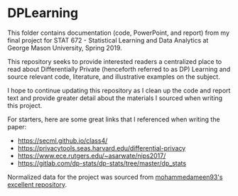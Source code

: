 # DPLearning

This folder contains documentation (code, PowerPoint, and report) from my final project for STAT 672 - Statistical Learning and Data Analytics at George Mason University, Spring 2019.

This repository seeks to provide interested readers a centralized place to read about Differentially Private (henceforth referred to as DP) Learning and source relevant code, literature, and illustrative examples on the subject.

I hope to continue updating this repository as I clean up the code and report text and provide greater detail about the materials I sourced when writing this project.

For starters, here are some great links that I referenced when writing the paper:

* https://secml.github.io/class4/
* https://privacytools.seas.harvard.edu/differential-privacy
* https://www.ece.rutgers.edu/~asarwate/nips2017/
* https://gitlab.com/dp-stats/dp-stats/tree/master/dp_stats

Normalized data for the project was sourced from <a href="https://github.com/mohamedameen93/German-Traffic-Sign-Classification-Using-TensorFlow">mohammedameen93's excellent repository</a>.